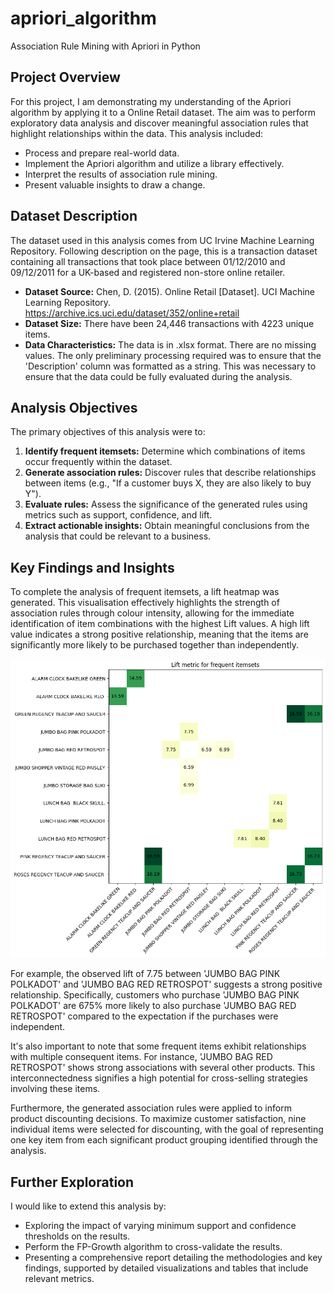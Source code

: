 # apriori_algorithm
Association Rule Mining with Apriori in Python

## Project Overview

For this project, I am demonstrating my understanding of the Apriori algorithm by applying it to a Online Retail dataset. The aim was to perform exploratory data analysis and discover meaningful association rules that highlight relationships within the data. This analysis included:

* Process and prepare real-world data.  
* Implement the Apriori algorithm and utilize a library effectively.  
* Interpret the results of association rule mining.
* Present valuable insights to draw a change.

## Dataset Description

The dataset used in this analysis comes from UC Irvine Machine Learning Repository. Following description on the page, this is a transaction dataset containing all transactions that took place between 01/12/2010 and 09/12/2011 for a UK-based and registered non-store online retailer.

* **Dataset Source:** Chen, D. (2015). Online Retail \[Dataset\]. UCI Machine Learning Repository. https://archive.ics.uci.edu/dataset/352/online+retail  
* **Dataset Size:** There have been 24,446 transactions with 4223 unique items.   
* **Data Characteristics:** The data is in .xlsx format. There are no missing values. The only preliminary processing required was to ensure that the 'Description' column was formatted as a string. This was necessary to ensure that the data could be fully evaluated during the analysis.

## Analysis Objectives

The primary objectives of this analysis were to:

1. **Identify frequent itemsets:** Determine which combinations of items occur frequently within the dataset.  
2. **Generate association rules:** Discover rules that describe relationships between items (e.g., "If a customer buys X, they are also likely to buy Y").  
3. **Evaluate rules:** Assess the significance of the generated rules using metrics such as support, confidence, and lift.  
4. **Extract actionable insights:** Obtain meaningful conclusions from the analysis that could be relevant to a business.

## Key Findings and Insights

To complete the analysis of frequent itemsets, a lift heatmap was generated. This visualisation effectively highlights the strength of association rules through colour intensity, allowing for the immediate identification of item combinations with the highest Lift values. A high lift value indicates a strong positive relationship, meaning that the items are significantly more likely to be purchased together than independently.

![Lift metrics heatmap](lift_metric_heatmap.png)

For example, the observed lift of 7.75 between 'JUMBO BAG PINK POLKADOT' and 'JUMBO BAG RED RETROSPOT' suggests a strong positive relationship. Specifically, customers who purchase 'JUMBO BAG PINK POLKADOT' are 675% more likely to also purchase 'JUMBO BAG RED RETROSPOT' compared to the expectation if the purchases were independent.

It's also important to note that some frequent items exhibit relationships with multiple consequent items. For instance, 'JUMBO BAG RED RETROSPOT' shows strong associations with several other products. This interconnectedness signifies a high potential for cross-selling strategies involving these items.

Furthermore, the generated association rules were applied to inform product discounting decisions. To maximize customer satisfaction, nine individual items were selected for discounting, with the goal of representing one key item from each significant product grouping identified through the analysis.

## Further Exploration

I would like to extend this analysis by:

* Exploring the impact of varying minimum support and confidence thresholds on the results.  
* Perform the FP-Growth algorithm to cross-validate the results.  
* Presenting a comprehensive report detailing the methodologies and key findings, supported by detailed visualizations and tables that include relevant metrics.
